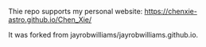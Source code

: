 Thie repo supports my personal website: https://chenxie-astro.github.io/Chen_Xie/


It was forked from jayrobwilliams/jayrobwilliams.github.io.



